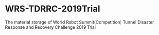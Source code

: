 # WRS-TDRRC-2019Trial
The material storage of World Robot Summit(Competition) Tunnel Disaster Response and Recovery Challenge 2019 Trial 
